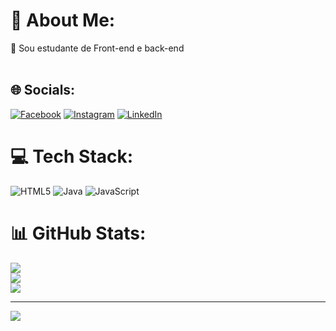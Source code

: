 # 💫 About Me:
🔭 Sou estudante de Front-end e back-end<br><br>


## 🌐 Socials:
[![Facebook](https://img.shields.io/badge/Facebook-%231877F2.svg?logo=Facebook&logoColor=white)](https://facebook.com/https://www.facebook.com/Thiago.mmht/) [![Instagram](https://img.shields.io/badge/Instagram-%23E4405F.svg?logo=Instagram&logoColor=white)](https://instagram.com/https://www.instagram.com/thm.thiago) [![LinkedIn](https://img.shields.io/badge/LinkedIn-%230077B5.svg?logo=linkedin&logoColor=white)](https://linkedin.com/in/linkedin.com/in/thiago-henrique-melo-macedo-882b40219) 

# 💻 Tech Stack:
![HTML5](https://img.shields.io/badge/html5-%23E34F26.svg?style=for-the-badge&logo=html5&logoColor=white) ![Java](https://img.shields.io/badge/java-%23ED8B00.svg?style=for-the-badge&logo=openjdk&logoColor=white) ![JavaScript](https://img.shields.io/badge/javascript-%23323330.svg?style=for-the-badge&logo=javascript&logoColor=%23F7DF1E)
# 📊 GitHub Stats:
![](https://github-readme-stats.vercel.app/api?username=thiagohenriquealencar&theme=transparent&hide_border=false&include_all_commits=false&count_private=false)<br/>
![](https://github-readme-streak-stats.herokuapp.com/?user=thiagohenriquealencar&theme=transparent&hide_border=false)<br/>
![](https://github-readme-stats.vercel.app/api/top-langs/?username=thiagohenriquealencar&theme=transparent&hide_border=false&include_all_commits=false&count_private=false&layout=compact)

---
[![](https://visitcount.itsvg.in/api?id=thiagohenriquealencar&icon=0&color=0)](https://visitcount.itsvg.in)

<!-- Proudly created with GPRM ( https://gprm.itsvg.in ) -->